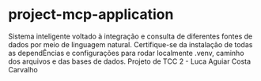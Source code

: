 # project-mcp-application
Sistema inteligente voltado à integração e consulta de diferentes fontes de dados por meio de linguagem natural.
Certifique-se da instalação de todas as dependÊncias e configurações para rodar localmente .venv, caminho dos arquivos e das bases de dados.
Projeto de TCC 2 - Luca Aguiar Costa Carvalho
